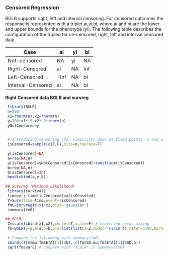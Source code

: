 ### Censored Regression

BGLR supports right, left and interval censoring. For censored outcomes the response is represented with a triplet ai,yi,bi, where ai and bi are the lower and upper bounds for the phenotype (yi). The following table describes the configuration of the tripled for un-censored, right, left and interval censored data

Case               | ai  |  yi  | bi
-------------------|-----|------|----
 Not-censored      | NA  |  yi  | NA
 Right-Censored    | ai  |  NA  | Inf
 Left-Censored     |-Inf |  NA  | bi 
 Interval-Censored | ai  |  NA  | bi


**Right Censored data BGLR and survreg**

```R
 library(BGLR)
 n=500
 x1=rnorm(n);x2=rnorm(n)
 y=100+x1*.5-x2*.8+rnorm(n)
 yNotCensored=y
 
 
 # Introducing censoring (for simplicity done at fixed points -1 and 1)
 isCensored=sample(c(T,F),size=n,replace=T)
 
 y[isCensored]=NA
 a=rep(NA,n)
 a[isCensored]=yNotCensored[isCensored]+runif(sum(isCensored))
 b=rep(NA,n)
 b[isCensored]=Inf
 head(cbind(a,y,b))
 
## Survreg (Maximum Likelihood)
 library(survival)
 time=y ; time[isCensored]=a[isCensored]
 Y=Surv(time=time,event=!isCensored)
 fm0=survreg(Y~x1+x2,dist='gaussian')
 summary(fm0)
 
## BGLR
 Z=scale(cbind(x1,x2),center=T,scale=F) # centering helps mixing
 fm=BGLR(y=y,a=a,b=b,ETA=list(list(X=Z,model='FIXED')),nIter=5100,burnIn=100)
 
 # Compare the following with summary(fm0)
 cbind(c(fm$mu,fm$ETA[[1]]$b), c(fm$SD.mu,fm$ETA[[1]]$SD.b))
 sqrt(fm$varE) # compare with 'scale' in summary(fm0)

```
